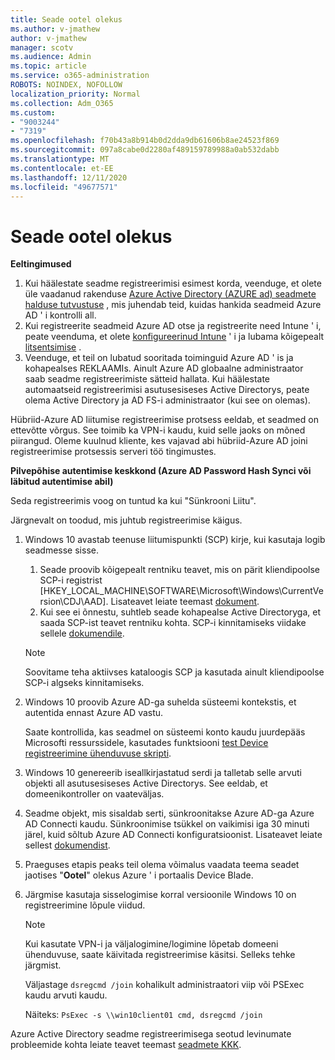 ```yaml
---
title: Seade ootel olekus
ms.author: v-jmathew
author: v-jmathew
manager: scotv
ms.audience: Admin
ms.topic: article
ms.service: o365-administration
ROBOTS: NOINDEX, NOFOLLOW
localization_priority: Normal
ms.collection: Adm_O365
ms.custom:
- "9003244"
- "7319"
ms.openlocfilehash: f70b43a8b914b0d2dda9db61606b8ae24523f869
ms.sourcegitcommit: 097a8cabe0d2280af489159789988a0ab532dabb
ms.translationtype: MT
ms.contentlocale: et-EE
ms.lasthandoff: 12/11/2020
ms.locfileid: "49677571"
---
```

# <a name="device-in-pending-state"></a>Seade ootel olekus

**Eeltingimused**

1. Kui häälestate seadme registreerimisi esimest korda, veenduge, et olete üle vaadanud rakenduse [Azure Active Directory (AZURE ad) seadmete halduse tutvustuse](https://docs.microsoft.com/azure/active-directory/devices/overview?WT.mc_id=Portal-Microsoft_Azure_Support) , mis juhendab teid, kuidas hankida seadmeid Azure AD ' i kontrolli all.
2. Kui registreerite seadmeid Azure AD otse ja registreerite need Intune ' i, peate veenduma, et olete [konfigureerinud Intune](https://docs.microsoft.com/mem/intune/enrollment/device-enrollment?WT.mc_id=Portal-Microsoft_Azure_Support) ' i ja lubama kõigepealt [litsentsimise](https://docs.microsoft.com/mem/intune/fundamentals/licenses-assign?WT.mc_id=Portal-Microsoft_Azure_Support) .
3. Veenduge, et teil on lubatud sooritada toiminguid Azure AD ' is ja kohapealses REKLAAMIs. Ainult Azure AD globaalne administraator saab seadme registreerimiste sätteid hallata. Kui häälestate automaatseid registreerimisi asutusesiseses Active Directorys, peate olema Active Directory ja AD FS-i administraator (kui see on olemas).

Hübriid-Azure AD liitumise registreerimise protsess eeldab, et seadmed on ettevõtte võrgus. See toimib ka VPN-i kaudu, kuid selle jaoks on mõned piirangud. Oleme kuulnud kliente, kes vajavad abi hübriid-Azure AD joini registreerimise protsessis serveri töö tingimustes.

**Pilvepõhise autentimise keskkond (Azure AD Password Hash Synci või läbitud autentimise abil)**

Seda registreerimis voog on tuntud ka kui "Sünkrooni Liitu".

Järgnevalt on toodud, mis juhtub registreerimise käigus.

1. Windows 10 avastab teenuse liitumispunkti (SCP) kirje, kui kasutaja logib seadmesse sisse.

    1. Seade proovib kõigepealt rentniku teavet, mis on pärit kliendipoolse SCP-i registrist [HKEY_LOCAL_MACHINE\SOFTWARE\Microsoft\Windows\CurrentVersion\CDJ\AAD]. Lisateavet leiate teemast [dokument](https://docs.microsoft.com/azure/active-directory/devices/hybrid-azuread-join-control).
    1. Kui see ei õnnestu, suhtleb seade kohapealse Active Directoryga, et saada SCP-ist teavet rentniku kohta. SCP-i kinnitamiseks viidake sellele [dokumendile](https://docs.microsoft.com/azure/active-directory/devices/hybrid-azuread-join-manual#configure-a-service-connection-point).

    > [!NOTE]
    > Soovitame teha aktiivses kataloogis SCP ja kasutada ainult kliendipoolse SCP-i algseks kinnitamiseks.

2. Windows 10 proovib Azure AD-ga suhelda süsteemi kontekstis, et autentida ennast Azure AD vastu.

    Saate kontrollida, kas seadmel on süsteemi konto kaudu juurdepääs Microsofti ressurssidele, kasutades funktsiooni [test Device registreerimine ühenduvuse skripti](https://gallery.technet.microsoft.com/Test-Device-Registration-3dc944c0).

3. Windows 10 genereerib iseallkirjastatud serdi ja talletab selle arvuti objekti all asutusesiseses Active Directorys. See eeldab, et domeenikontroller on vaateväljas.

4. Seadme objekt, mis sisaldab serti, sünkroonitakse Azure AD-ga Azure AD Connecti kaudu. Sünkroonimise tsükkel on vaikimisi iga 30 minuti järel, kuid sõltub Azure AD Connecti konfiguratsioonist. Lisateavet leiate sellest [dokumendist](https://docs.microsoft.com/azure/active-directory/hybrid/how-to-connect-sync-configure-filtering#organizational-unitbased-filtering).

5. Praeguses etapis peaks teil olema võimalus vaadata teema seadet jaotises "**Ootel**" olekus Azure ' i portaalis Device Blade.

6. Järgmise kasutaja sisselogimise korral versioonile Windows 10 on registreerimine lõpule viidud.

    > [!NOTE]
    > Kui kasutate VPN-i ja väljalogimine/logimine lõpetab domeeni ühenduvuse, saate käivitada registreerimise käsitsi. Selleks tehke järgmist.
    >
    > Väljastage `dsregcmd /join` kohalikult administraatori viip või PSExec kaudu arvuti kaudu.
    >
    > Näiteks: `PsExec -s \\win10client01 cmd, dsregcmd /join`

Azure Active Directory seadme registreerimisega seotud levinumate probleemide kohta leiate teavet teemast [seadmete KKK](https://docs.microsoft.com/azure/active-directory/devices/faq).
